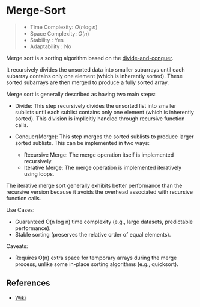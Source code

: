 # Merge-Sort

> - Time Complexity: $O(n\log n)$
> - Space Complexity: $O(n)$
> - Stability : Yes
> - Adaptability : No

Merge sort is a sorting algorithm based on the [divide-and-conquer]((https://en.wikipedia.org/wiki/Divide-and-conquer_algorithm)).

It recursively divides the unsorted data into smaller subarrays until each subarray contains only one element (which is inherently sorted). These sorted subarrays are then merged to produce a fully sorted array.

Merge sort is generally described as having two main steps:
- Divide: This step recursively divides the unsorted list into smaller sublists until each sublist contains only one element (which is inherently sorted). This division is implicitly handled through recursive function calls.

- Conquer(Merge): This step merges the sorted sublists to produce larger sorted sublists. This can be implemented in two ways:
	- Recursive Merge: The merge operation itself is implemented recursively.
	- Iterative Merge: The merge operation is implemented iteratively using loops.

The iterative merge sort generally exhibits better performance than the recursive version because it avoids the overhead associated with recursive function calls.

Use Cases:
- Guaranteed O(n log n) time complexity (e.g., large datasets, predictable performance).
- Stable sorting (preserves the relative order of equal elements).

Caveats:
- Requires O(n) extra space for temporary arrays during the merge process, unlike some in-place sorting algorithms (e.g., quicksort).

## References
- [Wiki](https://en.wikipedia.org/wiki/Merge_sort)
